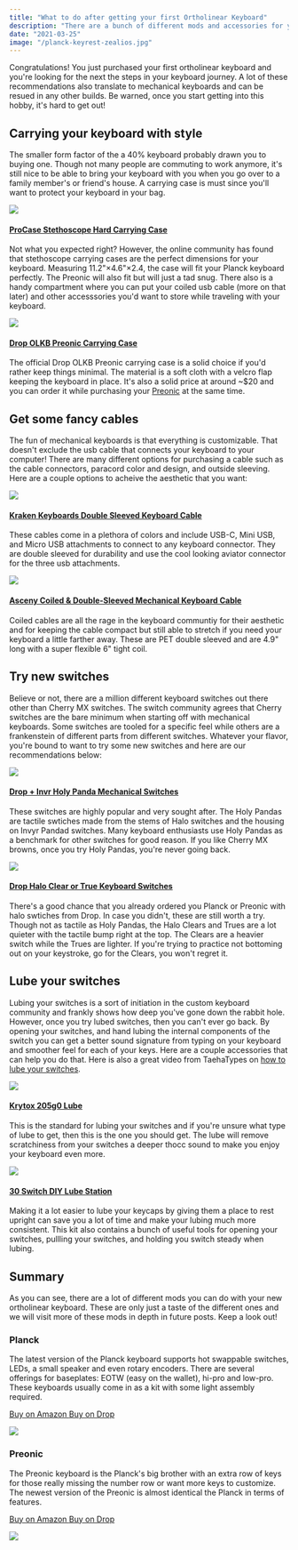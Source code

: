 ```yaml
---
title: "What to do after getting your first Ortholinear Keyboard"
description: "There are a bunch of different mods and accessories for your new ortholinear keyboard. Here are a couple must haves and recommended items to pick up first."
date: "2021-03-25"
image: "/planck-keyrest-zealios.jpg"
---
```


Congratulations! You just purchased your first ortholinear keyboard and you're looking for the next the steps in your keyboard journey. A lot of these recommendations also translate to mechanical keyboards and can be resued in any other builds. Be warned, once you start getting into this hobby, it's hard to get out!

## Carrying your keyboard with style

The smaller form factor of the a 40% keyboard probably drawn you to buying one. Though not many people are commuting to work anymore, it's still nice to be able to bring your keyboard with you when you go over to a family member's or friend's house. A carrying case is must since you'll want to protect your keyboard in your bag.

<a href="https://www.amazon.com/ProCase-Stethoscope-Carrying-Littmann-Storage/dp/B07QMLNJSV?dchild=1&keywords=stethoscope+case&qid=1616687625&sr=8-14&linkCode=li3&tag=tryorthokey06-20&linkId=f35c9e7b5220c7a71587c83c13feb4ed&language=en_US&ref_=as_li_ss_il" target="_blank"><img border="0" src="//ws-na.amazon-adsystem.com/widgets/q?_encoding=UTF8&ASIN=B07QMLNJSV&Format=_SL250_&ID=AsinImage&MarketPlace=US&ServiceVersion=20070822&WS=1&tag=tryorthokey06-20&language=en_US" ></a><img src="https://ir-na.amazon-adsystem.com/e/ir?t=tryorthokey06-20&language=en_US&l=li3&o=1&a=B07QMLNJSV" width="1" height="1" border="0" alt="" style="border:none !important; margin:0px !important;" />

#### [ProCase Stethoscope Hard Carrying Case](https://amzn.to/2QzT3Ky) <br/>
Not what you expected right? However, the online community has found that stethoscope carrying cases are the perfect dimensions for your keyboard. Measuring 11.2"×4.6"×2.4, the case will fit your Planck keyboard perfectly.  The Preonic will also fit but will just a tad snug.  There also is a handy compartment where you can put your coiled usb cable (more on that later) and other accesssories you'd want to store while traveling with your keyboard.  

<a href="https://www.amazon.com/dp/B08L3Y4T41?&linkCode=li3&tag=tryorthokey06-20&linkId=5f96fc78577787889ec348b548b2a820&language=en_US&ref_=as_li_ss_il" target="_blank"><img border="0" src="//ws-na.amazon-adsystem.com/widgets/q?_encoding=UTF8&ASIN=B08L3Y4T41&Format=_SL250_&ID=AsinImage&MarketPlace=US&ServiceVersion=20070822&WS=1&tag=tryorthokey06-20&language=en_US" ></a><img src="https://ir-na.amazon-adsystem.com/e/ir?t=tryorthokey06-20&language=en_US&l=li3&o=1&a=B08L3Y4T41" width="1" height="1" border="0" alt="" style="border:none !important; margin:0px !important;" />

#### [Drop OLKB Preonic Carrying Case](https://amzn.to/3xACfU3)
The official Drop OLKB Preonic carrying case is a solid choice if you'd rather keep things minimal.  The material is a soft cloth with a velcro flap keeping the keyboard in place.  It's also a solid price at around ~$20 and you can order it while purchasing your [Preonic](https://amzn.to/3gOY3W8) at the same time.



## Get some fancy cables
The fun of mechanical keyboards is that everything is customizable.  That doesn't exclude the usb cable that connects your keyboard to your computer!  There are many different options for purchasing a cable such as the cable connectors, paracord color and design, and outside sleeving.  Here are a couple options to acheive the aesthetic that you want:

<a href="https://www.amazon.com/Kraken-Keyboards-Keyboard-Connector-Mechanical/dp/B08KWPBH1V?dchild=1&keywords=coiled%2Busb%2Bc%2Bcable&qid=1616688520&refinements=p_85%3A2470955011&rnid=2470954011&rps=1&sr=8-17&th=1&linkCode=li3&tag=tryorthokey06-20&linkId=df73c8ee9e40e36b026a69028ac3632a&language=en_US&ref_=as_li_ss_il" target="_blank"><img border="0" src="//ws-na.amazon-adsystem.com/widgets/q?_encoding=UTF8&ASIN=B08KWPBH1V&Format=_SL250_&ID=AsinImage&MarketPlace=US&ServiceVersion=20070822&WS=1&tag=tryorthokey06-20&language=en_US" ></a><img src="https://ir-na.amazon-adsystem.com/e/ir?t=tryorthokey06-20&language=en_US&l=li3&o=1&a=B08KWPBH1V" width="1" height="1" border="0" alt="" style="border:none !important; margin:0px !important;" />

#### [Kraken Keyboards Double Sleeved Keyboard Cable](https://amzn.to/3dZcOnA)
These cables come in a plethora of colors and include USB-C, Mini USB, and Micro USB attachments to connect to any keyboard connector.  They are double sleeved for durability and use the cool looking aviator connector for the three usb attachments.

<a href="https://www.amazon.com/Asceny-Double-Sleeved-Mechanical-Keyboard-Keyboards/dp/B08CVGYD9P?dchild=1&keywords=keyboard%2Bcable&qid=1616688981&sr=8-2&th=1&linkCode=li3&tag=tryorthokey06-20&linkId=7411c0ab492a9e696e599c6c9a9b65f4&language=en_US&ref_=as_li_ss_il" target="_blank"><img border="0" src="//ws-na.amazon-adsystem.com/widgets/q?_encoding=UTF8&ASIN=B08CVGYD9P&Format=_SL250_&ID=AsinImage&MarketPlace=US&ServiceVersion=20070822&WS=1&tag=tryorthokey06-20&language=en_US" ></a><img src="https://ir-na.amazon-adsystem.com/e/ir?t=tryorthokey06-20&language=en_US&l=li3&o=1&a=B08CVGYD9P" width="1" height="1" border="0" alt="" style="border:none !important; margin:0px !important;" />

#### [Asceny Coiled & Double-Sleeved Mechanical Keyboard Cable](https://amzn.to/3tWpwc2)
Coiled cables are all the rage in the keyboard communtiy for their aesthetic and for keeping the cable compact but still able to stretch if you need your keyboard a little farther away. These are PET double sleeved and are 4.9" long with a super flexible 6" tight coil.

## Try new switches
Believe or not, there are a million different keyboard switches out there other than Cherry MX switches.  The switch community agrees that Cherry switches are the bare minimum when starting off with mechanical keyboards.  Some switches are tooled for a specific feel while others are a frankenstein of different parts from different switches.  Whatever your flavor, you're bound to want to try some new switches and here are our recommendations below:

<a href="https://www.amazon.com/Drop-Invyr-Panda-Mechanical-Switches/dp/B08HPMYG4T?dchild=1&keywords=glorious%2Bpandas&qid=1616689642&sr=8-1&th=1&linkCode=li3&tag=tryorthokey06-20&linkId=cae7871e9fe51aa186af93a2b217e8fd&language=en_US&ref_=as_li_ss_il" target="_blank"><img border="0" src="//ws-na.amazon-adsystem.com/widgets/q?_encoding=UTF8&ASIN=B08HPMYG4T&Format=_SL250_&ID=AsinImage&MarketPlace=US&ServiceVersion=20070822&WS=1&tag=tryorthokey06-20&language=en_US" ></a><img src="https://ir-na.amazon-adsystem.com/e/ir?t=tryorthokey06-20&language=en_US&l=li3&o=1&a=B08HPMYG4T" width="1" height="1" border="0" alt="" style="border:none !important; margin:0px !important;" />

#### [Drop + Invr Holy Panda Mechanical Switches](https://amzn.to/3vstVUH)
These switches are highly popular and very sought after.  The Holy Pandas are tactile swtiches made from the stems of Halo switches and the housing on Invyr Pandad switches.  Many keyboard enthusiasts use Holy Pandas as a benchmark for other switches for good reason.  If you like Cherry MX browns, once you try Holy Pandas, you're never going back.

<a href="https://www.amazon.com/Massdrop-Halo-Clear-Keyboard-Switches/dp/B083XM1KX2?th=1&linkCode=li3&tag=tryorthokey06-20&linkId=fb5d91271c337b0759db6c22d0802cd5&language=en_US&ref_=as_li_ss_il" target="_blank"><img border="0" src="//ws-na.amazon-adsystem.com/widgets/q?_encoding=UTF8&ASIN=B083XM1KX2&Format=_SL250_&ID=AsinImage&MarketPlace=US&ServiceVersion=20070822&WS=1&tag=tryorthokey06-20&language=en_US" ></a><img src="https://ir-na.amazon-adsystem.com/e/ir?t=tryorthokey06-20&language=en_US&l=li3&o=1&a=B083XM1KX2" width="1" height="1" border="0" alt="" style="border:none !important; margin:0px !important;" />

#### [Drop Halo Clear or True Keyboard Switches](https://amzn.to/3e5eMTA)
There's a good chance that you already ordered you Planck or Preonic with halo swtiches from Drop.  In case you didn't, these are still worth a try.  Though not as tactile as Holy Pandas, the Halo Clears and Trues are a lot quieter with the tactile bump right at the top.  The Clears are a heavier switch while the Trues are lighter.  If you're trying to practice not bottoming out on your keystroke, go for the Clears, you won't regret it.

## Lube your switches
Lubing your switches is a sort of initiation in the custom keyboard community and frankly shows how deep you've gone down the rabbit hole.  However, once you try lubed switches, then you can't ever go back.  By opening your switches, and hand lubing the internal components of the switch you can get a better sound signature from typing on your keyboard and smoother feel for each of your keys.  Here are a couple accessories that can help you do that.  Here is also a great video from TaehaTypes on [how to lube your switches](https://www.youtube.com/watch?v=usNx1_d0HbQ).

<a href="https://www.amazon.com/Krytox-Grease-Pure-PFPE-PTFE/dp/B00MWLDALQ?dchild=1&keywords=krytox%2B250g0&qid=1616690556&sr=8-1&th=1&linkCode=li3&tag=tryorthokey06-20&linkId=1e6766744fb180f312e0da8086674acc&language=en_US&ref_=as_li_ss_il" target="_blank"><img border="0" src="//ws-na.amazon-adsystem.com/widgets/q?_encoding=UTF8&ASIN=B00MWLDALQ&Format=_SL250_&ID=AsinImage&MarketPlace=US&ServiceVersion=20070822&WS=1&tag=tryorthokey06-20&language=en_US" ></a><img src="https://ir-na.amazon-adsystem.com/e/ir?t=tryorthokey06-20&language=en_US&l=li3&o=1&a=B00MWLDALQ" width="1" height="1" border="0" alt="" style="border:none !important; margin:0px !important;" />

#### [Krytox 205g0 Lube](https://amzn.to/2PzfnDn)
This is the standard for lubing your switches and if you're unsure what type of lube to get, then this is the one you should get.  The lube will remove scratchiness from your switches a deeper thocc sound to make you enjoy your keyboard even more.

<a href="https://www.amazon.com/Acrylic-Station-Platform-Mechanical-Keyboard/dp/B08H5PQWR5?dchild=1&keywords=lube+station&qid=1616685916&refinements=p_85%3A2470955011&rnid=2470954011&rps=1&sr=8-3&linkCode=li3&tag=tryorthokey06-20&linkId=7ea3c4de74ec7ac4d8a95597c91e3a7f&language=en_US&ref_=as_li_ss_il" target="_blank"><img border="0" src="//ws-na.amazon-adsystem.com/widgets/q?_encoding=UTF8&ASIN=B08H5PQWR5&Format=_SL250_&ID=AsinImage&MarketPlace=US&ServiceVersion=20070822&WS=1&tag=tryorthokey06-20&language=en_US" ></a><img src="https://ir-na.amazon-adsystem.com/e/ir?t=tryorthokey06-20&language=en_US&l=li3&o=1&a=B08H5PQWR5" width="1" height="1" border="0" alt="" style="border:none !important; margin:0px !important;" />

#### [30 Switch DIY Lube Station](https://amzn.to/3nwnYmV)
Making it a lot easier to lube your keycaps by giving them a place to rest upright can save you a lot of time and make your lubing much more consistent.  This kit also contains a bunch of useful tools for opening your switches, pullling your switches, and holding you switch steady when lubing.

## Summary
As you can see, there are a lot of different mods you can do with your new ortholinear keyboard.  These are only just a taste of the different ones and we will visit more of these mods in depth in future posts.  Keep a look out!

<div class="row">
<div class="col-lg-6">

### Planck

The latest version of the Planck keyboard supports hot swappable switches, LEDs, a small speaker and even rotary encoders. There are several offerings for baseplates: EOTW (easy on the wallet), hi-pro and low-pro. These keyboards usually come in as a kit with some light assembly required.

<a class="btn btn-primary mr-2" href="https://amzn.to/333pMu0">
    Buy on Amazon
</a>

<a class="btn btn-secondary mr-2" href="https://drop.com/buy/planck-mechanical-keyboard?utm_source=linkshare&referer=T93XGG">
    Buy on Drop
</a>

<a href="https://www.amazon.com/dp/B08LX7ZXS4?&linkCode=li3&tag=tryorthokey06-20&linkId=0b7b9faf09aac73db64f301ec3da89ce&language=en_US&ref_=as_li_ss_il" target="_blank"><img border="0" src="//ws-na.amazon-adsystem.com/widgets/q?_encoding=UTF8&ASIN=B08LX7ZXS4&Format=_SL250_&ID=AsinImage&MarketPlace=US&ServiceVersion=20070822&WS=1&tag=tryorthokey06-20&language=en_US" ></a><img src="https://ir-na.amazon-adsystem.com/e/ir?t=tryorthokey06-20&language=en_US&l=li3&o=1&a=B08LX7ZXS4" width="1" height="1" border="0" alt="" style="border:none !important; margin:0px !important;" />

</div>
<div class="col-lg-6">

### Preonic

The Preonic keyboard is the Planck's big brother with an extra row of keys for those really missing the number row or want more keys to customize. The newest version of the Preonic is almost identical the Planck in terms of features.

<a class="btn btn-primary mr-2" href="https://amzn.to/3xzTDbF">
    Buy on Amazon
</a>

<a class="btn btn-secondary mr-2" href="https://drop.com/buy/preonic-mechanical-keyboard?utm_source=linkshare&referer=T93XGG">
    Buy on Drop
</a>

<a href="https://www.amazon.com/dp/B08L3WKZ73?&linkCode=li3&tag=tryorthokey06-20&linkId=6af0b7506a61073b0723facda319622d&language=en_US&ref_=as_li_ss_il" target="_blank"><img border="0" src="//ws-na.amazon-adsystem.com/widgets/q?_encoding=UTF8&ASIN=B08L3WKZ73&Format=_SL250_&ID=AsinImage&MarketPlace=US&ServiceVersion=20070822&WS=1&tag=tryorthokey06-20&language=en_US" ></a><img src="https://ir-na.amazon-adsystem.com/e/ir?t=tryorthokey06-20&language=en_US&l=li3&o=1&a=B08L3WKZ73" width="1" height="1" border="0" alt="" style="border:none !important; margin:0px !important;" />

</div>
</div>